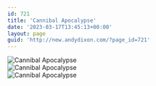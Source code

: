 ```yaml
---
id: 721
title: 'Cannibal Apocalypse'
date: '2023-03-17T13:45:13+00:00'
layout: page
guid: 'http://new.andydixon.com/?page_id=721'
---
```


![Cannibal Apocalypse](https://i0.wp.com/assets.g8x2.ldn.idrivee2-23.com/posters/Cannibal%20Apocalypse%2001.jpg?w=1200&ssl=1 "Cannibal Apocalypse")  
![Cannibal Apocalypse](https://i0.wp.com/assets.g8x2.ldn.idrivee2-23.com/posters/Cannibal%20Apocalypse%2002.jpg?w=1200&ssl=1 "Cannibal Apocalypse")  
![Cannibal Apocalypse](https://i0.wp.com/assets.g8x2.ldn.idrivee2-23.com/posters/Cannibal%20Apocalypse%2003.jpg?w=1200&ssl=1 "Cannibal Apocalypse")